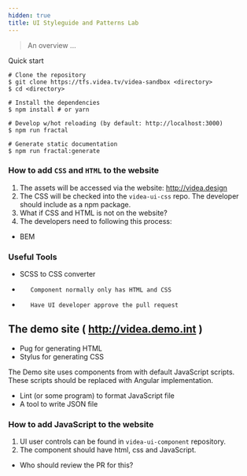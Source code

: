 ```yaml
---
hidden: true
title: UI Styleguide and Patterns Lab
---
```


> An overview ...

Quick start

```
# Clone the repository
$ git clone https://tfs.videa.tv/videa-sandbox <directory>
$ cd <directory>

# Install the dependencies
$ npm install # or yarn

# Develop w/hot reloading (by default: http://localhost:3000)
$ npm run fractal

# Generate static documentation
$ npm run fractal:generate
```

### How to add `CSS` and `HTML` to the website

1. The assets will be accessed via the website: <http://videa.design>
2. The CSS will be checked into the `videa-ui-css` repo. The developer should include as a npm package.
3. What if CSS and HTML is not on the website?
4.  The developers need to following this process:

- BEM

### Useful Tools
- SCSS to CSS converter
-        Component normally only has HTML and CSS
-        Have UI developer approve the pull request

## The demo site ( http://videa.demo.int )

- Pug for generating HTML
- Stylus for generating CSS


The Demo site uses components from with default JavaScript scripts. These scripts should be replaced with Angular implementation.

- Lint (or some program) to format JavaScript file
- A tool to write JSON file

### How to add JavaScript to the website

1. UI user controls can be found in `videa-ui-component` repository.
2. The component should have html, css and JavaScript.
  - Who should review the PR for this?
